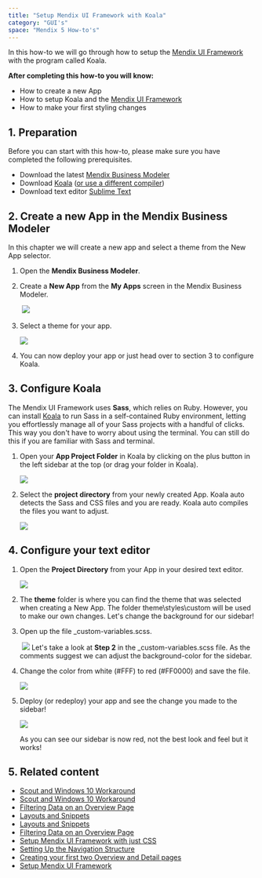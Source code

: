 ```yaml
---
title: "Setup Mendix UI Framework with Koala"
category: "GUI's"
space: "Mendix 5 How-to's"
---
```


In this how-to we will go through how to setup the [Mendix UI Framework](https://ux.mendix.com/) with the program called Koala.

**After completing this how-to you will know:**

*   How to create a new App
*   How to setup Koala and the [Mendix UI Framework](https://ux.mendix.com/)
*   How to make your first styling changes

## 1. Preparation

Before you can start with this how-to, please make sure you have completed the following prerequisites.

*   Download the latest [Mendix Business Modeler](https://appstore.mendix.com)
*   Download [Koala](http://koala-app.com/) ([or use a different compiler](http://sass-lang.com/install))
*   Download text editor [Sublime Text](http://www.sublimetext.com/)

## 2\. Create a new App in the Mendix Business Modeler

In this chapter we will create a new app and select a theme from the New App selector.

1.  Open the **Mendix Business Modeler**.
2.  Create a **New App** from the **My Apps** screen in the Mendix Business Modeler.

     ![](attachments/16056767/16285766.png)
3.  Select a theme for your app.

    ![](attachments/16056767/16285765.png)
4.  You can now deploy your app or just head over to section 3 to configure Koala.

## 3\. Configure Koala

The Mendix UI Framework uses **Sass**, which relies on Ruby. However, you can install [Koala](http://koala-app.com/) to run Sass in a self-contained Ruby environment, letting you effortlessly manage all of your Sass projects with a handful of clicks. This way you don't have to worry about using the terminal. You can still do this if you are familiar with Sass and terminal.

1.  Open your **App Project Folder** in Koala by clicking on the plus button in the left sidebar at the top (or drag your folder in Koala).

    ![](attachments/16056767/16285767.png)
2.  Select the **project directory** from your newly created App. Koala auto detects the Sass and CSS files and you are ready. Koala auto compiles the files you want to adjust.

    ![](attachments/16056767/16285768.png)

## 4\. Configure your text editor

1.  Open the **Project Directory** from your App in your desired text editor.

    ![](attachments/16056767/16285751.png)
2.  The **theme** folder is where you can find the theme that was selected when creating a New App. The folder theme\styles\custom will be used to make our own changes. Let's change the background for our sidebar!
3.  Open up the file _custom-variables.scss.

     ![](attachments/16056767/16285750.png)
    Let's take a look at **Step 2** in the _custom-variables.scss file. As the comments suggest we can adjust the background-color for the sidebar. 
4.  Change the color from white (#FFF) to red (#FF0000) and save the file.

    ![](attachments/16056767/16285749.png)

5.  Deploy (or redeploy) your app and see the change you made to the sidebar!

    ![](attachments/16056767/16285754.png)

    As you can see our sidebar is now red, not the best look and feel but it works!

## 5\. Related content

*   [Scout and Windows 10 Workaround](Scout+and+Windows+10+Workaround)
*   [Scout and Windows 10 Workaround](/howto6/Scout+and+Windows+10+Workaround)
*   [Filtering Data on an Overview Page](Filtering+Data+on+an+Overview+Page)
*   [Layouts and Snippets](Layouts+and+Snippets)
*   [Layouts and Snippets](/howto6/Layouts+and+Snippets)
*   [Filtering Data on an Overview Page](/howto6/Filtering+Data+on+an+Overview+Page)
*   [Setup Mendix UI Framework with just CSS](Setup+Mendix+UI+Framework+with+just+CSS)
*   [Setting Up the Navigation Structure](Setting+Up+the+Navigation+Structure)
*   [Creating your first two Overview and Detail pages](Creating+your+first+two+Overview+and+Detail+pages)
*   [Setup Mendix UI Framework](Setup+Mendix+UI+Framework)
